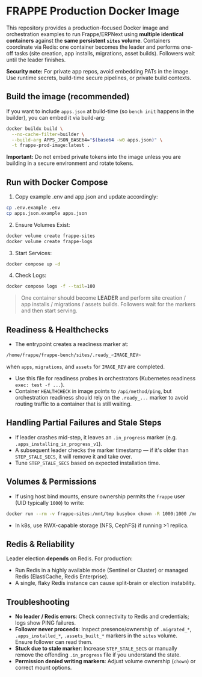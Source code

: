 # FRAPPE Production Docker Image
This repository provides a production-focused Docker image and orchestration examples to run Frappe/ERPNext using **multiple identical containers** against the **same persistent `sites` volume**. Containers coordinate via Redis: one container becomes the leader and performs one-off tasks (site creation, app installs, migrations, asset builds). Followers wait until the leader finishes.


**Security note:** For private app repos, avoid embedding PATs in the image. Use runtime secrets, build-time secure pipelines, or private build contexts.

## Build the image (recommended)
If you want to include `apps.json` at build-time (so `bench init` happens in the builder), you can embed it via build-arg:

```bash
docker buildx build \
  --no-cache-filter=builder \
  --build-arg APPS_JSON_BASE64="$(base64 -w0 apps.json)" \
  -t frappe-prod-image:latest .
```

**Important:** Do not embed private tokens into the image unless you are building in a secure environment and rotate tokens.

## Run with Docker Compose 

1. Copy example .env and app.json and update accordingly:

```bash
cp .env.example .env
cp apps.json.example apps.json
```

2. Ensure Volumes Exist:
```bash
docker volume create frappe-sites
docker volume create frappe-logs
```

3. Start Services:
```bash
docker compose up -d
```

4. Check Logs:
```bash
docker compose logs -f --tail=100
```

> One container should become **LEADER** and perform site creation / app installs / migrations / assets builds. Followers wait for the markers and then start serving.

## Readiness & Healthchecks
* The entrypoint creates a readiness marker at:
```bash
/home/frappe/frappe-bench/sites/.ready_<IMAGE_REV>
```
when `apps`, `migrations`, and `assets` for `IMAGE_REV` are completed.
* Use this file for readiness probes in orchestrators (Kubernetes readiness `exec: test -f ...`).
* Container `HEALTHCHECK` in image points to `/api/method/ping`, but orchestration readiness should rely on the `.ready_...` marker to avoid routing traffic to a container that is still waiting.

## Handling Partial Failures and Stale Steps
* If leader crashes mid-step, it leaves an `.in_progress` marker (e.g. `.apps_installing_in_progress_v1`).
* A subsequent leader checks the marker timestamp — if it's older than `STEP_STALE_SECS`, it will remove it and take over.
* Tune `STEP_STALE_SECS` based on expected installation time.

## Volumes & Permissions
* If using host bind mounts, ensure ownership permits the `frappe` user (UID typically `1000`) to write:

```bash
docker run --rm -v frappe-sites:/mnt/tmp busybox chown -R 1000:1000 /mnt/tmp
```
* In k8s, use RWX-capable storage (NFS, CephFS) if running >1 replica.

## Redis & Reliability
Leader election **depends** on Redis. For production:
* Run Redis in a highly available mode (Sentinel or Cluster) or managed Redis (ElastiCache, Redis Enterprise).
* A single, flaky Redis instance can cause split-brain or election instability.

## Troubleshooting
* **No leader / Redis errors**: Check connectivity to Redis and credentials; logs show PING failures.
* **Follower never proceeds**: Inspect presence/ownership of `.migrated_*`, `.apps_installed_*`, `.assets_built_*` markers in the `sites` volume. Ensure follower can read them.
* **Stuck due to stale marker**: Increase `STEP_STALE_SECS` or manually remove the offending `.in_progress` file if you understand the state.
* **Permission denied writing markers**: Adjust volume ownership (`chown`) or correct mount options.
